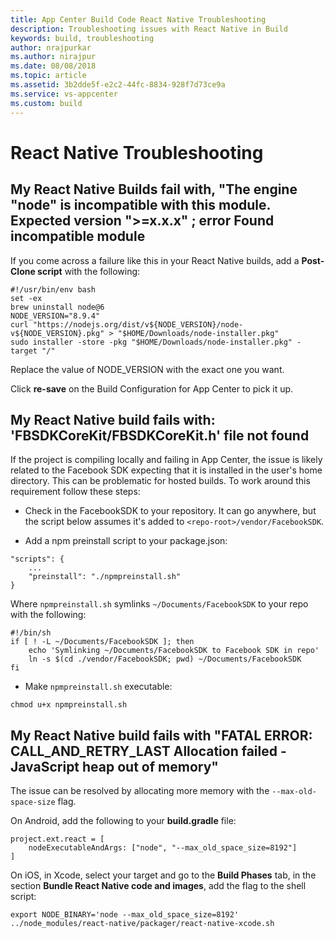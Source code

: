 ```yaml
---
title: App Center Build Code React Native Troubleshooting
description: Troubleshooting issues with React Native in Build
keywords: build, troubleshooting
author: nrajpurkar
ms.author: nirajpur
ms.date: 08/08/2018
ms.topic: article
ms.assetid: 3b2dde5f-e2c2-44fc-8834-928f7d73ce9a
ms.service: vs-appcenter
ms.custom: build
---
```


# React Native Troubleshooting

## <a name="engine-node"/>My React Native Builds fail with, "The engine "node" is incompatible with this module. Expected version ">=x.x.x" ; error Found incompatible module

If you come across a failure like this in your React Native builds, add a **Post-Clone script** with the following:

```
#!/usr/bin/env bash
set -ex
brew uninstall node@6
NODE_VERSION="8.9.4"
curl "https://nodejs.org/dist/v${NODE_VERSION}/node-v${NODE_VERSION}.pkg" > "$HOME/Downloads/node-installer.pkg"
sudo installer -store -pkg "$HOME/Downloads/node-installer.pkg" -target "/"
```

Replace the value of NODE_VERSION with the exact one you want.

Click **re-save** on the Build Configuration for App Center to pick it up.

## <a name="FBSDKCoreKit"/>My React Native build fails with: 'FBSDKCoreKit/FBSDKCoreKit.h' file not found

If the project is compiling locally and failing in App Center, the issue is likely related to the Facebook SDK expecting that it is installed in the user's home directory. This can be problematic for hosted builds. To work around this requirement follow these steps:

* Check in the FacebookSDK to your repository. It can go anywhere, but the script below assumes it's added to `<repo-root>/vendor/FacebookSDK`.

* Add a npm preinstall script to your package.json:

```
"scripts": {
    ...
    "preinstall": "./npmpreinstall.sh"
}
```

Where `npmpreinstall.sh` symlinks `~/Documents/FacebookSDK` to your repo with the following:

```
#!/bin/sh
if [ ! -L ~/Documents/FacebookSDK ]; then
    echo 'Symlinking ~/Documents/FacebookSDK to Facebook SDK in repo'
    ln -s $(cd ./vendor/FacebookSDK; pwd) ~/Documents/FacebookSDK
fi
```
* Make `npmpreinstall.sh` executable: 

```
chmod u+x npmpreinstall.sh
```

## <a name="heap-out"/>My React Native build fails with "FATAL ERROR: CALL_AND_RETRY_LAST Allocation failed - JavaScript heap out of memory"

The issue can be resolved by allocating more memory with the `--max-old-space-size` flag.

On Android, add the following to your **build.gradle** file:

```
project.ext.react = [
    nodeExecutableAndArgs: ["node", "--max_old_space_size=8192"]
]
```

On iOS, in Xcode, select your target and go to the **Build Phases** tab, in the section **Bundle React Native code and images**, add the flag to the shell script:

```
export NODE_BINARY='node --max_old_space_size=8192'
../node_modules/react-native/packager/react-native-xcode.sh
```